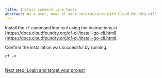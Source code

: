 ```yaml
---
title: Install command line tools
abstract: As a user, most of your interactions with Cloud Foundry will be through the command line.
---
```


Install the `cf` command line tool using the instructions at [https://docs.cloudfoundry.org/cf-cli/install-go-cli.html](https://docs.cloudfoundry.org/cf-cli/install-go-cli.html).

Confirm the installation was successful by running:

```
cf -v
```
<br />
<a class="see-more" href="/getting_started/login/">Next step: Login and target your project</a>
